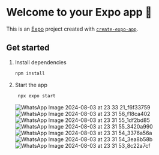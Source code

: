 # Welcome to your Expo app 👋

This is an [Expo](https://expo.dev) project created with [`create-expo-app`](https://www.npmjs.com/package/create-expo-app).

## Get started

1. Install dependencies

   ```bash
   npm install
   ```

2. Start the app

   ```bash
    npx expo start
   ```

   ![WhatsApp Image 2024-08-03 at 23 33 21_f6f33759](https://github.com/user-attachments/assets/103a15ee-b555-4e10-a738-bd5ed8df3810)
   ![WhatsApp Image 2024-08-03 at 23 31 56_f18ca402](https://github.com/user-attachments/assets/0616fd77-7064-463e-8810-1f83d3b70569)
   ![WhatsApp Image 2024-08-03 at 23 31 55_1df2bd85](https://github.com/user-attachments/assets/6824d39d-00da-43c9-9768-1d459b9929e1)
   ![WhatsApp Image 2024-08-03 at 23 31 55_3420a990](https://github.com/user-attachments/assets/c74be1a8-a34c-41fe-8ffa-82643fac831a)
   ![WhatsApp Image 2024-08-03 at 23 31 54_3376a56a](https://github.com/user-attachments/assets/26ce6b1a-cb4a-4b8b-bc92-0eb255344e44)
   ![WhatsApp Image 2024-08-03 at 23 31 54_3ea8b58b](https://github.com/user-attachments/assets/44884392-672d-4a59-8e1d-b4071c7b0a5a)
   ![WhatsApp Image 2024-08-03 at 23 31 53_8c22a7cf](https://github.com/user-attachments/assets/aca82d17-a8f2-4888-a48b-2bb7c32686c4)


   

   

   




